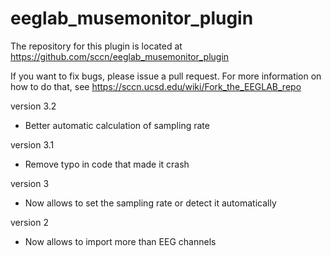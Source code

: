 # eeglab_musemonitor_plugin

The repository for this plugin is located at
https://github.com/sccn/eeglab_musemonitor_plugin

If you want to fix bugs, please issue a pull request. For more
information on how to do that, see
https://sccn.ucsd.edu/wiki/Fork_the_EEGLAB_repo

version 3.2
- Better automatic calculation of sampling rate

version 3.1
- Remove typo in code that made it crash

version 3
- Now allows to set the sampling rate or detect it automatically

version 2
- Now allows to import more than EEG channels

